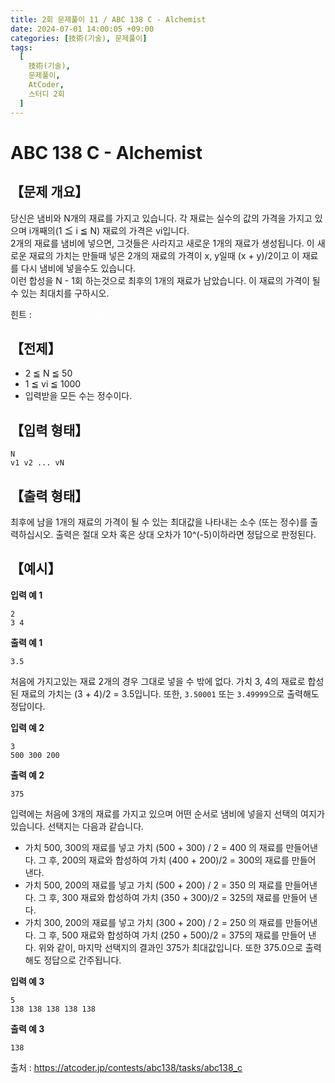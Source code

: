 ```yaml
---
title: 2회 문제풀이 11 / ABC 138 C - Alchemist
date: 2024-07-01 14:00:05 +09:00
categories: [技術(기술), 문제풀이]
tags:
  [
    技術(기술),
    문제풀이,
    AtCoder,
    스터디 2회
  ]
---
```

# ABC 138 C - Alchemist
## 【문제 개요】
당신은 냄비와 N개의 재료를 가지고 있습니다. 각 재료는 실수의 값의 가격을 가지고 있으며 i개째의(1 ≦ i ≦ N) 재료의 가격은 vi입니다.<br>
2개의 재료를 냄비에 넣으면, 그것들은 사라지고 새로운 1개의 재료가 생성됩니다. 이 새로운 재료의 가치는 만들때 넣은 2개의 재료의 가격이 x, y일때 (x + y)/2이고 이 재료를 다시 냄비에 넣을수도 있습니다.<br>
이런 합성을 N - 1회 하는것으로 최후의 1개의 재료가 남았습니다. 이 재료의 가격이 될 수 있는 최대치를 구하시오.

힌트 : <span style="color:white">이진 탐색 알고리즘</span>

## 【전제】
- 2 ≦ N ≦ 50
- 1 ≦ vi ≦ 1000
- 입력받을 모든 수는 정수이다.

## 【입력 형태】
```
N
v1 v2 ... vN
```

## 【출력 형태】
최후에 남을 1개의 재료의 가격이 될 수 있는 최대값을 나타내는 소수 (또는 정수)를 출력하십시오.
출력은 절대 오차 혹은 상대 오차가 10^(-5)이하라면 정답으로 판정된다.

## 【예시】

**입력 예 1**

```
2
3 4
```

**출력 예 1**

```
3.5
```
처음에 가지고있는 재료 2개의 경우 그대로 넣을 수 밖에 없다. 가치 3, 4의 재료로 합성된 재료의 가치는 (3 + 4)/2 = 3.5입니다.
또한, `3.50001` 또는 `3.49999`으로 출력해도 정답이다.

**입력 예 2**

```
3
500 300 200
```

**출력 예 2**

```
375
```
입력에는 처음에 3개의 재료를 가지고 있으며 어떤 순서로 냄비에 넣을지 선택의 여지가 있습니다. 선택지는 다음과 같습니다.
- 가치 500, 300의 재료를 넣고 가치 (500 + 300) / 2 = 400 의 재료를 만들어낸다. 그 후, 200의 재료와 합성하여 가치 (400 + 200)/2 = 300의 재료를 만들어 낸다.
- 가치 500, 200의 재료를 넣고 가치 (500 + 200) / 2 = 350 의 재료를 만들어낸다. 그 후, 300 재료와 합성하여 가치 (350 + 300)/2 = 325의 재료를 만들어 낸다.
- 가치 300, 200의 재료를 넣고 가치 (300 + 200) / 2 = 250 의 재료를 만들어낸다. 그 후, 500 재료와 합성하여 가치 (250 + 500)/2 = 375의 재료를 만들어 낸다.
위와 같이, 마지막 선택지의 결과인 375가 최대값입니다.
또한 375.0으로 출력해도 정답으로 간주됩니다.

**입력 예 3**

```
5
138 138 138 138 138
```

**출력 예 3**

```
138
```

출처 : <a href="https://atcoder.jp/contests/abc138/tasks/abc138_c">https://atcoder.jp/contests/abc138/tasks/abc138_c</a> 